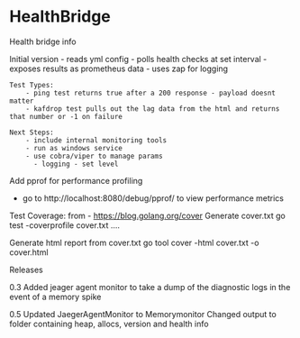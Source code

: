 # HealthBridge

Health bridge info

Initial version
    - reads yml config
    - polls health checks at set interval
    - exposes results as prometheus data
    - uses zap for logging

    Test Types:
        - ping test returns true after a 200 response - payload doesnt matter
        - kafdrop test pulls out the lag data from the html and returns that number or -1 on failure

    Next Steps:
        - include internal monitoring tools 
        - run as windows service
        - use cobra/viper to manage params
          - logging - set level

Add pprof for performance profiling 
- go to http://localhost:8080/debug/pprof/ to view performance metrics


Test Coverage:
from - https://blog.golang.org/cover
Generate cover.txt
    go test -coverprofile cover.txt .\...

Generate html report from cover.txt
    go tool cover -html cover.txt -o cover.html


Releases

0.3 Added jeager agent monitor to take a dump of the diagnostic logs in the event of a memory spike

0.5 Updated JaegerAgentMonitor to Memorymonitor
    Changed output to folder containing heap, allocs, version and health info
    
